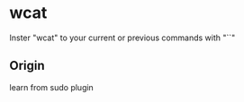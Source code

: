# wcat 

Inster "wcat" to your current or previous commands with "\`\`" 

## Origin

learn from sudo plugin
